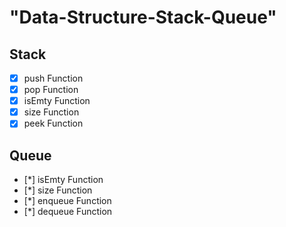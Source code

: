 # "Data-Structure-Stack-Queue"


## Stack ##
* [x] push Function
* [x] pop Function
* [x] isEmty Function
* [x] size Function
* [x] peek Function

## Queue ##
* [*] isEmty Function
* [*] size Function
* [*] enqueue Function
* [*] dequeue Function
